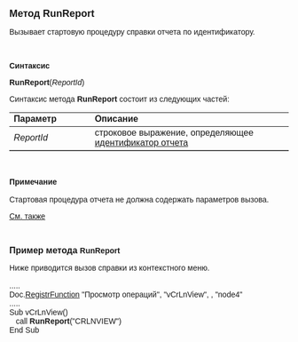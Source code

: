 ﻿<html>
<head>
<title>RunReport</title>
</head>

<body>

<p><strong><font size="4" face="Arial">Метод RunReport</font></strong></p>

<p class="label"><font face="Arial">Вызывает стартовую процедуру 
справки отчета по идентификатору.</font></p>

<p class="label">&nbsp;</p>

<p class="label"><font face="Arial"><b>Синтаксис</b></font></p>

<p><font face="Arial"><strong>RunReport</strong>(<em>ReportId</em>)</font></p>

<p><font face="Arial">Синтаксис метода <strong>RunReport</strong>
состоит из следующих частей:</font></p>

<table border="1" cellPadding="5" cols="2" frame="below" rules="rows">
<TBODY>
  <tr vAlign="top">
    <td class="label" width="29%"><font face="Arial"><b>Параметр</b></font></td>
    <td class="label" width="71%"><font face="Arial"><strong>Описание</strong></font></td>
  </tr>
  <tr>
    <td width="29%"><em><font face="Arial">ReportId</font></em></td>
    <td width="71%"><font face="Arial">строковое выражение, 
	определяющее <a href="../../../Defs/report.html">идентификатор отчета</a></font></td>
  </tr>
</TBODY>
</table>

<p class="label">&nbsp;</p>

<p class="label"><font face="Arial"><b>Примечание<br>
<br>
</b>Стартовая процедура отчета не должна содержать параметров вызова.</font></p>

<p class="label"><a href="../../../Defs/report.html"><font face="Arial">
См. также</font></a></p>

<p class="label">&nbsp;</p>

<p><strong><font size="3" face="Arial">Пример метода </font><font
face="Arial">RunReport</font></strong></p>

<p><font face="Arial">Ниже приводится вызов справки из контекстного 
меню.<br>
<br>
.....<br>
Doc.<a href="../../ASDOC/RegistrFunction.html">RegistrFunction</a> &quot;Просмотр 
операций&quot;, &quot;vCrLnView&quot;, , &quot;node4&quot;<br>
.....<br>
Sub vCrLnView()<br>
&nbsp;&nbsp; call <strong>RunReport</strong>(&quot;CRLNVIEW&quot;)<br>
End Sub</font></p>
</body>
</html>
